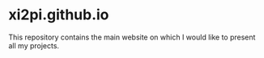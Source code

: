 # xi2pi.github.io
This repository contains the main website on which I would like to present all my projects.
